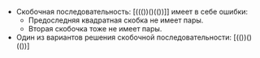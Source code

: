 * Cкобочная последовательность: [((())()(())]] имеет в себе ошибки:
    - Предоследняя квадратная скобка не имеет пары.
    - Вторая скобочка тоже не имеет пары.
* Один из вариантов решения скобочной последовательности: [(())()(())]